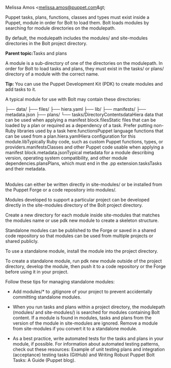 <?xml version="1.0" encoding="UTF-8"?><?path2rootmap-uri ./?>
<!DOCTYPE topic
  PUBLIC "-//OASIS//DTD DITA Topic//EN" "topic.dtd">
<topic id="directory-structures-for-tasks-and-plans"><title>Directory structures for tasks and plans</title><prolog><author>Melissa Amos &lt;melissa.amos@puppet.com\&gt;</author></prolog><body><p>Puppet tasks, plans, functions, classes and types must exist inside a Puppet, module in order for Bolt to load them. Bolt loads modules by searching for module directories on the modulepath.</p><p>By default, the <codeph>modulepath</codeph> includes the <codeph>modules/</codeph> and <codeph>site-modules</codeph> directories in the <xref href="bolt_project_directories.md#" format="dita" type="topic">Bolt project directory</xref>.</p><p><b>Parent topic:</b><xref href="writing_tasks_and_plans.md" format="dita" type="topic">Tasks and plans</xref></p></body><topic id="directory-structure-of-a-module"><title>Directory structure of a module</title><body><p>A module is a sub-directory of one of the directories on the modulepath. In order for Bolt to load tasks and plans, they must exist in the <codeph>tasks/</codeph> or <codeph>plans/</codeph> directory of a module with the correct name.</p><p><b>Tip:</b> You can use the Puppet Development Kit \(PDK\) to create modules and add tasks to it.</p><p>A typical module for use with Bolt may contain these directories:</p><codeblock xml:space="preserve">├── data/
├── files/
├── hiera.yaml
├── lib/
├── manifests/
├── metadata.json
├── plans/
└── tasks/</codeblock><table><tgroup cols="2"><colspec colname="col1" colnum="1"/><colspec colname="col2" colnum="2"/><thead><row><entry colname="col1">Directory</entry><entry colname="col2">Contents</entry></row></thead><tbody><row><entry colname="col1"><codeph>data</codeph></entry><entry colname="col2">Hiera data that can be used when applying a manifest block.</entry></row><row><entry colname="col1"><codeph>files</codeph></entry><entry colname="col2">Static files that can be loaded by a plan or required as a dependency of a task. Prefer putting non-Ruby libraries used by a task here.</entry></row><row><entry colname="col1"><codeph>functions</codeph></entry><entry colname="col2">Puppet language functions that can be used from a plan.</entry></row><row><entry colname="col1"><codeph>hiera.yaml</codeph></entry><entry colname="col2">Hiera configuration for this module.</entry></row><row><entry colname="col1"><codeph>lib</codeph></entry><entry colname="col2">Typically Ruby code, such as custom Puppet functions, types, or providers.</entry></row><row><entry colname="col1"><codeph>manifests</codeph></entry><entry colname="col2">Classes and other Puppet code usable when applying a manifest block.</entry></row><row><entry colname="col1"><codeph>metadata.json</codeph></entry><entry colname="col2">Typical metadata for a module describing version, operating system compatibility, and other module dependencies.</entry></row><row><entry colname="col1"><codeph>plans</codeph></entry><entry colname="col2">Plans, which must end in the <codeph>.pp</codeph> extension.</entry></row><row><entry colname="col1"><codeph>tasks</codeph></entry><entry colname="col2">Tasks and their metadata.</entry></row></tbody></tgroup></table></body><topic id="where-to-put-module-code"><title>Where to put module code</title><body><p>Modules can either be written directly in <codeph>site-modules/</codeph> or be installed from the Puppet Forge or a code repository into <codeph>modules/</codeph>.</p></body></topic></topic><topic id="modules-for-projects"><title>Modules for projects</title><body><p>Modules developed to support a particular project can be developed directly in the <codeph>site-modules</codeph> directory of the Bolt project directory.</p><p>Create a new directory for each module inside <codeph>site-modules</codeph> that matches the modules name or use <codeph>pdk new module</codeph> to create a skeleton structure.</p></body></topic><topic id="standalone-modules"><title>Standalone modules</title><body><p>Standalone modules can be published to the Forge or saved in a shared code repository so that modules can be used from multiple projects or shared publicly.</p><p>To use a standalone module, <xref href="bolt_installing_modules.md#" format="dita" type="topic">install the module</xref> into the project directory.</p><p>To create a standalone module, run <codeph>pdk new module</codeph> outside of the project directory, develop the module, then push it to a code repository or the Forge before using it in your project.</p><p>Follow these tips for managing standalone modules:</p><ul><li><p>Add <codeph>modules/*</codeph> to <codeph>.gitignore</codeph> of your project to prevent accidentally committing standalone modules.</p></li><li><p>When you run tasks and plans within a project directory, the modulepath \(<codeph>modules/</codeph> and <codeph>site-modules/</codeph>\) is searched for modules containing Bolt content. If a module is found in <codeph>modules</codeph>, tasks and plans from the version of the module in <codeph>site-modules</codeph> are ignored. Remove a module from <codeph>site-modules</codeph> if you convert it to a standalone module.</p></li><li><p>As a best practice, write automated tests for the tasks and plans in your module, if possible. For information about automated testing patterns, check out these resources: <xref href="https://github.com/puppetlabs/puppetlabs-facts" format="html" scope="external">Example of unit testing plans and integration \(acceptance\) testing tasks</xref> \(GitHub\) and <xref href="https://puppet.com/blog/writing-robust-puppet-bolt-tasks-guide" format="html" scope="external">Writing Robust Puppet Bolt Tasks: A Guide</xref> \(Puppet blog\).</p></li></ul></body></topic></topic>